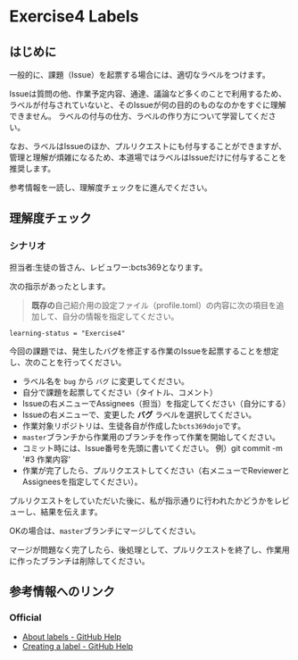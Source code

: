 # Exercise4 Labels

## はじめに

一般的に、課題（Issue）を起票する場合には、適切なラベルをつけます。

Issueは質問の他、作業予定内容、通達、議論など多くのことで利用するため、ラベルが付与されていないと、そのIssueが何の目的のものなのかをすぐに理解できません。
ラベルの付与の仕方、ラベルの作り方について学習してください。

なお、ラベルはIssueのほか、プルリクエストにも付与することができますが、管理と理解が煩雑になるため、本道場ではラベルはIssueだけに付与することを推奨します。


参考情報を一読し、理解度チェックをに進んでください。


## 理解度チェック

### シナリオ

担当者:生徒の皆さん、レビュワー:bcts369となります。

次の指示があったとします。

> **既存の**自己紹介用の設定ファイル（profile.toml）の内容に次の項目を追加して、自分の情報を指定してください。

```
learning-status = "Exercise4"
```

今回の課題では、発生したバグを修正する作業のIssueを起票することを想定し、次のことを行ってください。

- ラベル名を `bug` から `バグ` に変更してください。
- 自分で課題を起票してください（タイトル、コメント）
- Issueの右メニューでAssignees（担当）を指定してください（自分にする）
- Issueの右メニューで、変更した **バグ** ラベルを選択してください。
- 作業対象リポジトリは、生徒各自が作成した`bcts369dojo`です。
- `master`ブランチから作業用のブランチを作って作業を開始してください。
- コミット時には、Issue番号を先頭に書いてください。 例）git commit -m '#3 作業内容'
- 作業が完了したら、プルリクエストしてください（右メニューでReviewerとAssigneesを指定してください）。

プルリクエストをしていただいた後に、私が指示通りに行われたかどうかをレビューし、結果を伝えます。


OKの場合は、`master`ブランチにマージしてください。

マージが問題なく完了したら、後処理として、プルリクエストを終了し、作業用に作ったブランチは削除してください。






## 参考情報へのリンク

### Official

- [About labels - GitHub Help](https://help.github.com/en/articles/about-labels)
- [Creating a label - GitHub Help](https://help.github.com/en/articles/creating-a-label)

